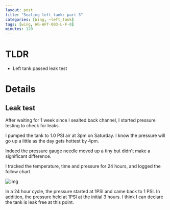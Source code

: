```yaml
---
layout: post
title: "Sealing left tank: part 3"
categories: [Wing, ~left_tank]
tags: [wing, WG-AFT-003-L-F-0]
minutes: 120
---
```


# TLDR

- Left tank passed leak test

# Details

## Leak test

After waiting for 1 week since I sealted back channel, I started pressure testing to check for leaks.

I pumped the tank to 1.0 PSI air at 3pm on Saturday. I know the pressure will go up a little as the day gets hottest by 4pm.

Indeed the pressure gauge needle moved up a tiny but didn't make a significant difference.

I tracked the temperature, time and pressure for 24 hours, and logged the follow chart.

![img](https://docs.google.com/spreadsheets/d/e/2PACX-1vRs8wZikI9lHKcyj5SJtuq2DIKkEilYZsqQZtAw7w6nqoqQtwgZGg-qS4-pK-PSlObX8HiyrmZfBAYX/pubchart?oid=542998422&format=image)

In a 24 hour cycle, the pressure started at 1PSI and came back to 1 PSI. In addition, the pressure held at 1PSI at the initial 3 hours. I think I can declare the tank is leak free at this point.
